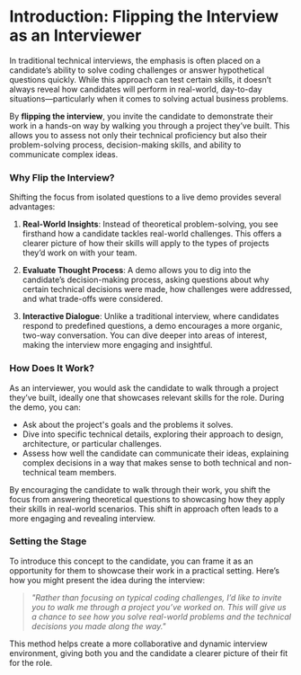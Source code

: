 # Introduction: Flipping the Interview as an Interviewer

In traditional technical interviews, the emphasis is often placed on a candidate’s ability to solve coding challenges or answer hypothetical questions quickly. While this approach can test certain skills, it doesn’t always reveal how candidates will perform in real-world, day-to-day situations—particularly when it comes to solving actual business problems.

By **flipping the interview**, you invite the candidate to demonstrate their work in a hands-on way by walking you through a project they’ve built. This allows you to assess not only their technical proficiency but also their problem-solving process, decision-making skills, and ability to communicate complex ideas.

### Why Flip the Interview?

Shifting the focus from isolated questions to a live demo provides several advantages:

1. **Real-World Insights**: Instead of theoretical problem-solving, you see firsthand how a candidate tackles real-world challenges. This offers a clearer picture of how their skills will apply to the types of projects they’d work on with your team.
   
2. **Evaluate Thought Process**: A demo allows you to dig into the candidate’s decision-making process, asking questions about why certain technical decisions were made, how challenges were addressed, and what trade-offs were considered.
   
3. **Interactive Dialogue**: Unlike a traditional interview, where candidates respond to predefined questions, a demo encourages a more organic, two-way conversation. You can dive deeper into areas of interest, making the interview more engaging and insightful.

### How Does It Work?

As an interviewer, you would ask the candidate to walk through a project they’ve built, ideally one that showcases relevant skills for the role. During the demo, you can:

- Ask about the project's goals and the problems it solves.
- Dive into specific technical details, exploring their approach to design, architecture, or particular challenges.
- Assess how well the candidate can communicate their ideas, explaining complex decisions in a way that makes sense to both technical and non-technical team members.

By encouraging the candidate to walk through their work, you shift the focus from answering theoretical questions to showcasing how they apply their skills in real-world scenarios. This shift in approach often leads to a more engaging and revealing interview.

### Setting the Stage

To introduce this concept to the candidate, you can frame it as an opportunity for them to showcase their work in a practical setting. Here’s how you might present the idea during the interview:

> _"Rather than focusing on typical coding challenges, I’d like to invite you to walk me through a project you’ve worked on. This will give us a chance to see how you solve real-world problems and the technical decisions you made along the way."_

This method helps create a more collaborative and dynamic interview environment, giving both you and the candidate a clearer picture of their fit for the role.
